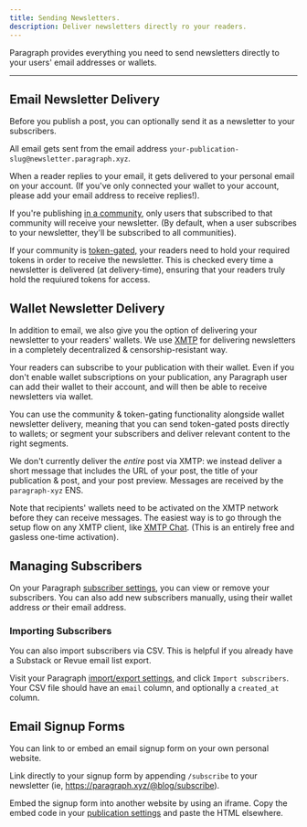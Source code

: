 ```yaml
---
title: Sending Newsletters.
description: Deliver newsletters directly ro your readers.
---
```


Paragraph provides everything you need to send newsletters directly to your users' email addresses or wallets.

---

## Email Newsletter Delivery

Before you publish a post, you can optionally send it as a newsletter to your subscribers.

All email gets sent from the email address `your-publication-slug@newsletter.paragraph.xyz`.

When a reader replies to your email, it gets delivered to your personal email on your account. (If you've only connected your wallet to your account, please add your email address to receive replies!).

If you're publishing [in a community](/docs/creating-posts#communities), only users that subscribed to that community will receive your newsletter. (By default, when a user subscribes to your newsletter, they'll be subscribed to all communities).

If your community is [token-gated,](/docs/token-gated-content) your readers need to hold your required tokens in order to receive the newsletter. This is checked every time a newsletter is delivered (at delivery-time), ensuring that your readers truly hold the requiured tokens for access.

## Wallet Newsletter Delivery

In addition to email, we also give you the option of delivering your newsletter to your readers' wallets. We use [XMTP](https://xmtp.org/) for delivering newsletters in a completely decentralized & censorship-resistant way.

Your readers can subscribe to your publication with their wallet. Even if you don't enable wallet subscriptions on your publication, any Paragraph user can add their wallet to their account, and will then be able to receive newsletters via wallet.

You can use the community & token-gating functionality alongside wallet newsletter delivery, meaning that you can send token-gated posts directly to wallets; or segment your subscribers and deliver relevant content to the right segments.

We don't currently deliver the _entire_ post via XMTP: we instead deliver a short message that includes the URL of your post, the title of your publication & post, and your post preview. Messages are received by the `paragraph-xyz` ENS.

Note that recipients' wallets need to be activated on the XMTP network before they can receive messages. The easiest way is to go through the setup flow on any XMTP client, like [XMTP Chat](https://xmtp.chat/inbox). (This is an entirely free and gasless one-time activation).

## Managing Subscribers

On your Paragraph [subscriber settings](https://paragraph.xyz/app/subscribers), you can view or remove your subscribers. You can also add new subscribers manually, using their wallet address _or_ their email address.

### Importing Subscribers

You can also import subscribers via CSV. This is helpful if you already have a Substack or Revue email list export.

Visit your Paragraph [import/export settings](https://paragraph.xyz/settings/publication/import-export), and click `Import subscribers`. Your CSV file should have an `email` column, and optionally a `created_at` column.

## Email Signup Forms

You can link to or embed an email signup form on your own personal website.

Link directly to your signup form by appending `/subscribe` to your newsletter (ie, https://paragraph.xyz/@blog/subscribe).

Embed the signup form into another website by using an iframe. Copy the embed code in your [publication settings](https://paragraph.xyz/settings/publication/blog) and paste the HTML elsewhere.
